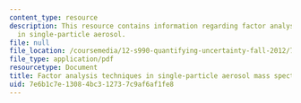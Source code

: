 ```yaml
---
content_type: resource
description: This resource contains information regarding factor analysis techniques
  in single-particle aerosol.
file: null
file_location: /coursemedia/12-s990-quantifying-uncertainty-fall-2012/7e6b1c7e13084bc312737c9af6af1fe8_MIT12_S990F12_Zawadowicz.pdf
file_type: application/pdf
resourcetype: Document
title: Factor analysis techniques in single-particle aerosol mass spectrometry
uid: 7e6b1c7e-1308-4bc3-1273-7c9af6af1fe8
---
```

